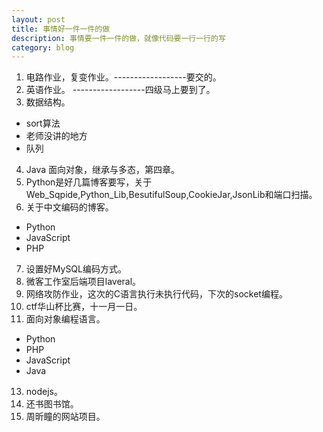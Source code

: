 ```yaml
---
layout: post
title: 事情好一件一件的做
description: 事情要一件一件的做，就像代码要一行一行的写
category: blog
---
```


1. 电路作业，复变作业。------------------要交的。
2. 英语作业。		------------------四级马上要到了。
3. 数据结构。
 - sort算法
 - 老师没讲的地方
 - 队列
4. Java 面向对象，继承与多态，第四章。
5. Python是好几篇博客要写，关于Web_Sqpide,Python_Lib,BesutifulSoup,CookieJar,JsonLib和端口扫描。
6. 关于中文编码的博客。
 - Python
 - JavaScript
 - PHP
7. 设置好MySQL编码方式。
8. 微客工作室后端项目laveral。
9. 网络攻防作业，这次的C语言执行未执行代码，下次的socket编程。
10. ctf华山杯比赛，十一月一日。
11. 面向对象编程语言。
 - Python
 - PHP
 - JavaScript
 - Java
13. nodejs。
14. 还书图书馆。
15. 周昕瞳的网站项目。